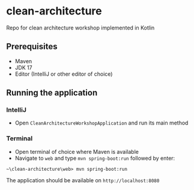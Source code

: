 # clean-architecture
Repo for clean architecture workshop implemented in Kotlin

## Prerequisites

- Maven
- JDK 17
- Editor (IntelliJ or other editor of choice)

## Running the application

### IntelliJ

- Open `CleanArchitectureWorkshopApplication` and run its main method

### Terminal

- Open terminal of choice where Maven is available
- Navigate to `web` and type `mvn spring-boot:run` followed by enter:

```
~\clean-architecture\web> mvn spring-boot:run
```

The application should be available on `http://localhost:8080`
